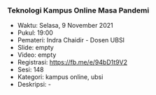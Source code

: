 ### Teknologi Kampus Online Masa Pandemi 

- Waktu: Selasa, 9 November 2021
- Pukul: 19:00
- Pemateri: Indra Chaidir - Dosen UBSI
- Slide: empty
- Video: empty
- Registrasi: https://fb.me/e/94bD1t9V2
- Sesi: 148
- Kategori: kampus online, ubsi
- Deskripsi: -
